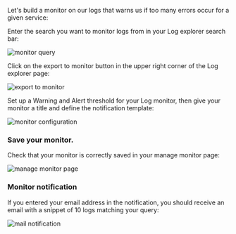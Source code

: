 Let's build a monitor on our logs that warns us if too many errors occur for a given service:

Enter the search you want to monitor logs from in your Log explorer search bar:

![monitor query]()

Click on the export to monitor button in the upper right corner of the Log explorer page:

![export to monitor](https://raw.githubusercontent.com/l0k0ms/workshops/master/log-workshop-2/images/export_to_monitor.png)

Set up a Warning and Alert threshold for your Log monitor, then give your monitor a title and define the notification template:

![monitor configuration](https://raw.githubusercontent.com/l0k0ms/workshops/master/log-workshop-2/images/monitor_configuration.png)

### Save your monitor.

Check that your monitor is correctly saved in your manage monitor page:

![manage monitor page](https://raw.githubusercontent.com/l0k0ms/workshops/master/log-workshop-2/images/manage_monitor_page.png)

### Monitor notification

If you entered your email address in the notification, you should receive an email with a snippet of 10 logs matching your query:

![mail notification]()

